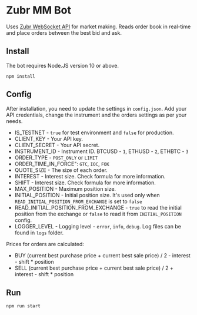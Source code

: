 # Zubr MM Bot

Uses [Zubr WebSocket API](https://spec.zubr.io/#websocket-api) for market making. Reads order book in real-time and place orders between the best bid and ask.

## Install

The bot requires Node.JS version 10 or above.

 `npm install`

## Config

After installation, you need to update the settings in `config.json`. Add your API credentials, change the instrument and the orders settings as per your needs.

* IS_TESTNET - `true` for test environment and `false` for production.
* CLIENT_KEY - Your API key.
* CLIENT_SECRET - Your API secret.
* INSTRUMENT_ID - Instrument ID. BTCUSD - `1`, ETHUSD - `2`, ETHBTC - `3`
* ORDER_TYPE - `POST_ONLY` or `LIMIT`
* ORDER_TIME_IN_FORCE": `GTC`, `IOC`, `FOK`
* QUOTE_SIZE - The size of each order.
* INTEREST - Interest size. Check formula for more information.
* SHIFT - Interest size. Check formula for more information.
* MAX_POSITION - Maximum position size.
* INITIAL_POSITION - Initial position size. It's used only when `READ_INITIAL_POSITION_FROM_EXCHANGE` is set to `false`
* READ_INITIAL_POSITION_FROM_EXCHANGE - `true` to read the initial position from the exchange or `false` to read it from `INITIAL_POSITION` config.
* LOGGER_LEVEL - Logging level - `error`, `info`, `debug`. Log files can be found in `logs` folder.

Prices for orders are calculated:

* BUY (current best purchase price + current best sale price) / 2 - interest - shift * position
* SELL (current best purchase price + current best sale price) / 2 + interest - shift * position

## Run

 `npm run start`

